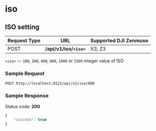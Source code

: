 iso
=====

ISO setting
-----------------

Request Type | URL | Supported DJI Zenmuse
-------------|-----|-----------------------
POST | **/api/v1/iso/`<iso>`** | X3, Z3

`<iso>` &mdash; `100`, `200`, `400`, `800`, `1600` or `3200` integer value of ISO

### Sample Request

```http
POST http://localhost:8123/api/v1/iso/800
```

### Sample Response

Status code: **200**

```javascript
{
    "success": true
}
```

